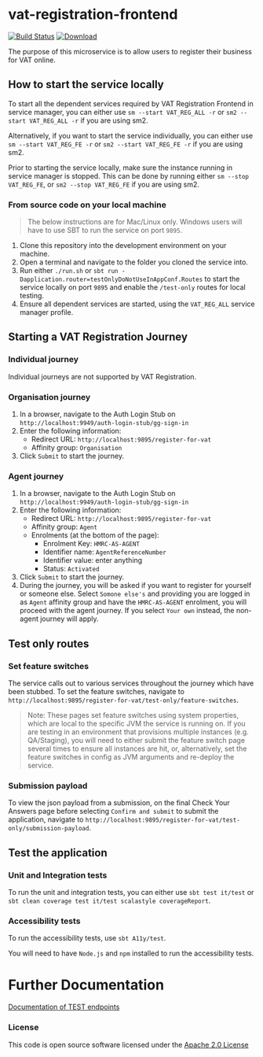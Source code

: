 # vat-registration-frontend

[![Build Status](https://travis-ci.org/hmrc/vat-registration-frontend.svg)](https://travis-ci.org/hmrc/vat-registration-frontend) [ ![Download](https://api.bintray.com/packages/hmrc/releases/vat-registration-frontend/images/download.svg) ](https://bintray.com/hmrc/releases/vat-registration-frontend/_latestVersion)

The purpose of this microservice is to allow users to register their business for VAT online.

## How to start the service locally
To start all the dependent services required by VAT Registration Frontend in service manager, you can either use `sm --start VAT_REG_ALL -r` or `sm2 --start VAT_REG_ALL -r` if you are using sm2.

Alternatively, if you want to start the service individually, you can either use `sm --start VAT_REG_FE -r` or  `sm2 --start VAT_REG_FE -r` if you are using sm2.

Prior to starting the service locally, make sure the instance running in service manager is stopped. This can be done by running either `sm --stop VAT_REG_FE`, or `sm2 --stop VAT_REG_FE` if you are using sm2.

### From source code on your local machine
> The below instructions are for Mac/Linux only. Windows users will have to use SBT to run the service on port `9895`.
1. Clone this repository into the development environment on your machine.
2. Open a terminal and navigate to the folder you cloned the service into.
3. Run either `./run.sh` or `sbt run -Dapplication.router=testOnlyDoNotUseInAppConf.Routes` to start the service locally on port `9895` and enable the `/test-only` routes for local testing.
4. Ensure all dependent services are started, using the `VAT_REG_ALL` service manager profile.

## Starting a VAT Registration Journey

### Individual journey
Individual journeys are not supported by VAT Registration.

### Organisation journey
1. In a browser, navigate to the Auth Login Stub on `http://localhost:9949/auth-login-stub/gg-sign-in`
2. Enter the following information:
    - Redirect URL: `http://localhost:9895/register-for-vat`
    - Affinity group: `Organisation`
3. Click `Submit` to start the journey.

### Agent journey
1. In a browser, navigate to the Auth Login Stub on `http://localhost:9949/auth-login-stub/gg-sign-in`
2. Enter the following information:
    - Redirect URL: `http://localhost:9895/register-for-vat`
    - Affinity group: `Agent`
    - Enrolments (at the bottom of the page):
        - Enrolment Key: `HMRC-AS-AGENT`
        - Identifier name: `AgentReferenceNumber`
        - Identifier value: enter anything
        - Status: `Activated`
3. Click `Submit` to start the journey.
4. During the journey, you will be asked if you want to register for yourself or someone else. Select `Somone else's`
   and providing you are logged in as `Agent` affinity group and have the `HMRC-AS-AGENT` enrolment, you will proceed
   with the agent journey. If you select `Your own` instead, the non-agent journey will apply.

## Test only routes

### Set feature switches
The service calls out to various services throughout the journey which have been stubbed. To set the feature switches, navigate to `http://localhost:9895/register-for-vat/test-only/feature-switches`.

> Note: These pages set feature switches using system properties, which are local to the specific JVM the service is running on.
> If you are testing in an environment that provisions multiple instances (e.g. QA/Staging), you will need to either submit the feature switch page
> several times to ensure all instances are hit, or, alternatively, set the feature switches in config as JVM arguments and
> re-deploy the service.

### Submission payload
To view the json payload from a submission, on the final Check Your Answers page before selecting `Confirm and submit` to submit the application, navigate to ```http://localhost:9895/register-for-vat/test-only/submission-payload```.

## Test the application

### Unit and Integration tests
To run the unit and integration tests, you can either use ```sbt test it/test``` or ```sbt clean coverage test it/test scalastyle coverageReport```.

### Accessibility tests
To run the accessibility tests, use ```sbt A11y/test```. 

You will need to have `Node.js` and `npm` installed to run the accessibility tests. 

# Further Documentation
[Documentation of TEST endpoints](test-endpoints.md)

### License
This code is open source software licensed under the [Apache 2.0 License]("http://www.apache.org/licenses/LICENSE-2.0.html")